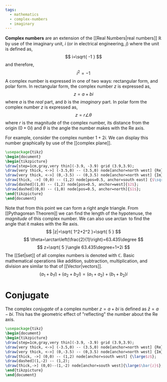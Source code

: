 ```yaml
---
tags:
  - mathematics
  - complex-numbers
  - imaginary
---
```

**Complex numbers** are an extension of the [[Real Numbers|real numbers]] $\mathbb{R}$ by use of the imaginary unit, $i$ (or in electrical engineering, $j$) where the unit is defined as,
$$
i=\sqrt{ -1 }
$$
and therefore,
$$
i^2=-1
$$
A complex number is expressed in one of two ways: rectangular form, and polar form. In rectangular form, the complex number $z$ is expressed as,
$$
z=a+bi
$$
where $a$ is the *real* part, and $b$ is the *imaginary* part. In polar form the complex number $z$ is expressed as,
$$
z=r\angle\theta
$$
where $r$ is the magnitude of the complex number, its distance from the origin ($0+0i$) and $\theta$ is the angle the number makes with the $\mathrm{Re}$ axis.

For example, consider the complex number $1+2i$. We can display this number graphically by use of the [[complex plane]].
```tikz
\usepackage{tikz}
\begin{document}
\begin{tikzpicture}
\draw[step=1cm,gray,very thin](-3.9, -3.9) grid (3.9,3.9);
\draw[very thick, <->] (-3.5,0) -- (3.5,0) node[anchor=north west] {Re};
\draw[very thick, <->] (0,-3.5) -- (0,3.5) node[anchor=north west] {Im};
\draw[thick, ->] (0,0) -- (1,2) node[pos=0.5, anchor=south east] {$\sqrt{5}$} node[anchor=south west] {$(1+2i)$};
\draw[dashed](1,0) -- (1,2) node[pos=0.5, anchor=west]{$2$};
\draw[dashed](0,0) -- (1,0) node[pos=0.5, anchor=north]{$1$};
\end{tikzpicture}
\end{document}
```
Note that from this point we can form a right angle triangle. From [[Pythagorean Theorem]] we can find the length of the hypotenuse, the *magnitude* of this complex number. We can also use $\arctan$ to find the angle that it makes with the $\mathrm{Re}$ axis.
$$
|z|=\sqrt{ 1^2+2^2 }=\sqrt{ 5 }
$$
$$
\theta=\arctan\left(\frac{2}{1}\right)=63.435\degree
$$
$$
z=\sqrt{ 5 }\angle 63.435\degree=1+2i
$$
The [[Set|set]] of all complex numbers is denoted with $\mathbb{C}$. Basic mathematical operations like addition, subtraction, multiplication, and division are similar to that of [[Vector|vectors]]. 
$$
(a_{1}+b_{1}i) + (a_{2}+b_{2}i)=(a_{1}+a_{2})+(b_{1}+b_{2})i
$$
# Conjugate

The complex *conjugate* of a complex number $z=a+bi$ is defined as $\bar{z}=a-bi$. This has the geometric effect of "reflecting" the number about the $\mathrm{Re}$ axis.
```tikz
\usepackage{tikz}
\begin{document}
\begin{tikzpicture}
\draw[step=1cm,gray,very thin](-3.9, -3.9) grid (3.9,3.9);
\draw[very thick, <->] (-3.5,0) -- (3.5,0) node[anchor=north west] {Re};
\draw[very thick, <->] (0,-3.5) -- (0,3.5) node[anchor=north west] {Im};
\draw[thick, ->] (0,0) -- (1,2) node[anchor=south west] {\large$z$};
\draw[dashed](1,-2) -- (1,2);
\draw[thick,->] (0,0)--(1,-2) node[anchor=south west]{\large$\bar{z}$};
\end{tikzpicture}
\end{document}
```
